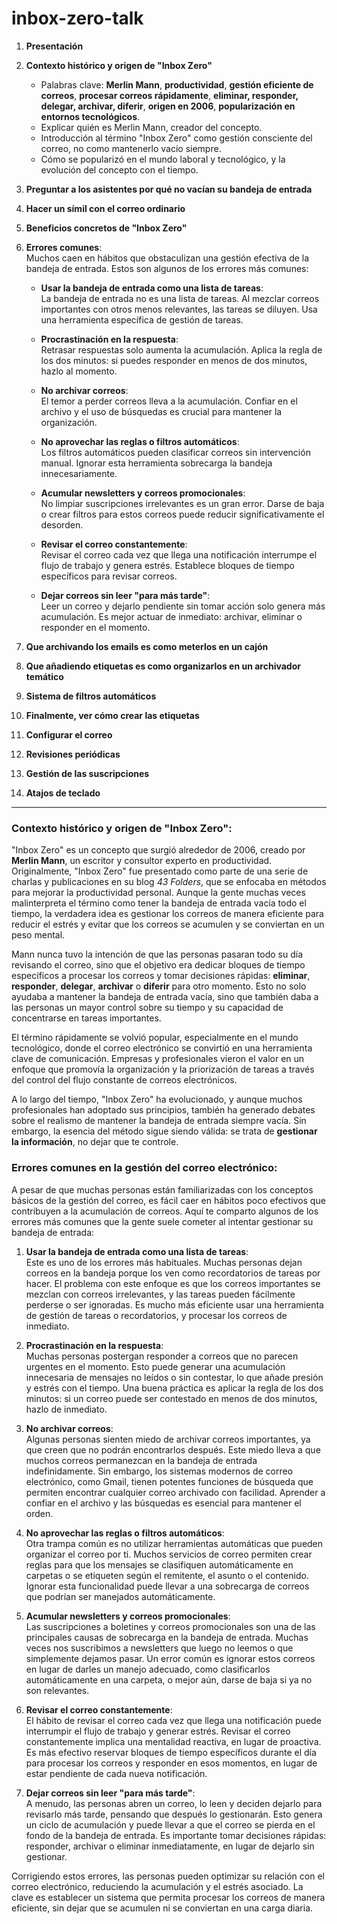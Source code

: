 # inbox-zero-talk

1. **Presentación**
2. **Contexto histórico y origen de "Inbox Zero"**
   - Palabras clave: **Merlin Mann**, **productividad**, **gestión eficiente de correos**, **procesar correos rápidamente**, **eliminar, responder, delegar, archivar, diferir**, **origen en 2006**, **popularización en entornos tecnológicos**.
   - Explicar quién es Merlin Mann, creador del concepto.
   - Introducción al término "Inbox Zero" como gestión consciente del correo, no como mantenerlo vacío siempre.
   - Cómo se popularizó en el mundo laboral y tecnológico, y la evolución del concepto con el tiempo.
3. **Preguntar a los asistentes por qué no vacían su bandeja de entrada**
4. **Hacer un símil con el correo ordinario**
5. **Beneficios concretos de "Inbox Zero"**
6. **Errores comunes**:  
   Muchos caen en hábitos que obstaculizan una gestión efectiva de la bandeja de entrada. Estos son algunos de los errores más comunes:
   
   - **Usar la bandeja de entrada como una lista de tareas**:  
     La bandeja de entrada no es una lista de tareas. Al mezclar correos importantes con otros menos relevantes, las tareas se diluyen. Usa una herramienta específica de gestión de tareas.
     
   - **Procrastinación en la respuesta**:  
     Retrasar respuestas solo aumenta la acumulación. Aplica la regla de los dos minutos: si puedes responder en menos de dos minutos, hazlo al momento.
     
   - **No archivar correos**:  
     El temor a perder correos lleva a la acumulación. Confiar en el archivo y el uso de búsquedas es crucial para mantener la organización.
     
   - **No aprovechar las reglas o filtros automáticos**:  
     Los filtros automáticos pueden clasificar correos sin intervención manual. Ignorar esta herramienta sobrecarga la bandeja innecesariamente.
     
   - **Acumular newsletters y correos promocionales**:  
     No limpiar suscripciones irrelevantes es un gran error. Darse de baja o crear filtros para estos correos puede reducir significativamente el desorden.
     
   - **Revisar el correo constantemente**:  
     Revisar el correo cada vez que llega una notificación interrumpe el flujo de trabajo y genera estrés. Establece bloques de tiempo específicos para revisar correos.
     
   - **Dejar correos sin leer "para más tarde"**:  
     Leer un correo y dejarlo pendiente sin tomar acción solo genera más acumulación. Es mejor actuar de inmediato: archivar, eliminar o responder en el momento.
   
7. **Que archivando los emails es como meterlos en un cajón**
8. **Que añadiendo etiquetas es como organizarlos en un archivador temático**
9. **Sistema de filtros automáticos**
10. **Finalmente, ver cómo crear las etiquetas**
11. **Configurar el correo**
12. **Revisiones periódicas**
13. **Gestión de las suscripciones**
14. **Atajos de teclado**

----

### **Contexto histórico y origen de "Inbox Zero"**:

"Inbox Zero" es un concepto que surgió alrededor de 2006, creado por **Merlin Mann**, un escritor y consultor experto en productividad. Originalmente, "Inbox Zero" fue presentado como parte de una serie de charlas y publicaciones en su blog *43 Folders*, que se enfocaba en métodos para mejorar la productividad personal. Aunque la gente muchas veces malinterpreta el término como tener la bandeja de entrada vacía todo el tiempo, la verdadera idea es gestionar los correos de manera eficiente para reducir el estrés y evitar que los correos se acumulen y se conviertan en un peso mental.

Mann nunca tuvo la intención de que las personas pasaran todo su día revisando el correo, sino que el objetivo era dedicar bloques de tiempo específicos a procesar los correos y tomar decisiones rápidas: **eliminar**, **responder**, **delegar**, **archivar** o **diferir** para otro momento. Esto no solo ayudaba a mantener la bandeja de entrada vacía, sino que también daba a las personas un mayor control sobre su tiempo y su capacidad de concentrarse en tareas importantes.

El término rápidamente se volvió popular, especialmente en el mundo tecnológico, donde el correo electrónico se convirtió en una herramienta clave de comunicación. Empresas y profesionales vieron el valor en un enfoque que promovía la organización y la priorización de tareas a través del control del flujo constante de correos electrónicos.

A lo largo del tiempo, "Inbox Zero" ha evolucionado, y aunque muchos profesionales han adoptado sus principios, también ha generado debates sobre el realismo de mantener la bandeja de entrada siempre vacía. Sin embargo, la esencia del método sigue siendo válida: se trata de **gestionar la información**, no dejar que te controle.

### **Errores comunes en la gestión del correo electrónico**:

A pesar de que muchas personas están familiarizadas con los conceptos básicos de la gestión del correo, es fácil caer en hábitos poco efectivos que contribuyen a la acumulación de correos. Aquí te comparto algunos de los errores más comunes que la gente suele cometer al intentar gestionar su bandeja de entrada:

1. **Usar la bandeja de entrada como una lista de tareas**:  
   Este es uno de los errores más habituales. Muchas personas dejan correos en la bandeja porque los ven como recordatorios de tareas por hacer. El problema con este enfoque es que los correos importantes se mezclan con correos irrelevantes, y las tareas pueden fácilmente perderse o ser ignoradas. Es mucho más eficiente usar una herramienta de gestión de tareas o recordatorios, y procesar los correos de inmediato.

2. **Procrastinación en la respuesta**:  
   Muchas personas postergan responder a correos que no parecen urgentes en el momento. Esto puede generar una acumulación innecesaria de mensajes no leídos o sin contestar, lo que añade presión y estrés con el tiempo. Una buena práctica es aplicar la regla de los dos minutos: si un correo puede ser contestado en menos de dos minutos, hazlo de inmediato.

3. **No archivar correos**:  
   Algunas personas sienten miedo de archivar correos importantes, ya que creen que no podrán encontrarlos después. Este miedo lleva a que muchos correos permanezcan en la bandeja de entrada indefinidamente. Sin embargo, los sistemas modernos de correo electrónico, como Gmail, tienen potentes funciones de búsqueda que permiten encontrar cualquier correo archivado con facilidad. Aprender a confiar en el archivo y las búsquedas es esencial para mantener el orden.

4. **No aprovechar las reglas o filtros automáticos**:  
   Otra trampa común es no utilizar herramientas automáticas que pueden organizar el correo por ti. Muchos servicios de correo permiten crear reglas para que los mensajes se clasifiquen automáticamente en carpetas o se etiqueten según el remitente, el asunto o el contenido. Ignorar esta funcionalidad puede llevar a una sobrecarga de correos que podrían ser manejados automáticamente.

5. **Acumular newsletters y correos promocionales**:  
   Las suscripciones a boletines y correos promocionales son una de las principales causas de sobrecarga en la bandeja de entrada. Muchas veces nos suscribimos a newsletters que luego no leemos o que simplemente dejamos pasar. Un error común es ignorar estos correos en lugar de darles un manejo adecuado, como clasificarlos automáticamente en una carpeta, o mejor aún, darse de baja si ya no son relevantes.

6. **Revisar el correo constantemente**:  
   El hábito de revisar el correo cada vez que llega una notificación puede interrumpir el flujo de trabajo y generar estrés. Revisar el correo constantemente implica una mentalidad reactiva, en lugar de proactiva. Es más efectivo reservar bloques de tiempo específicos durante el día para procesar los correos y responder en esos momentos, en lugar de estar pendiente de cada nueva notificación.

7. **Dejar correos sin leer "para más tarde"**:  
   A menudo, las personas abren un correo, lo leen y deciden dejarlo para revisarlo más tarde, pensando que después lo gestionarán. Esto genera un ciclo de acumulación y puede llevar a que el correo se pierda en el fondo de la bandeja de entrada. Es importante tomar decisiones rápidas: responder, archivar o eliminar inmediatamente, en lugar de dejarlo sin gestionar.

Corrigiendo estos errores, las personas pueden optimizar su relación con el correo electrónico, reduciendo la acumulación y el estrés asociado. La clave es establecer un sistema que permita procesar los correos de manera eficiente, sin dejar que se acumulen ni se conviertan en una carga diaria.
